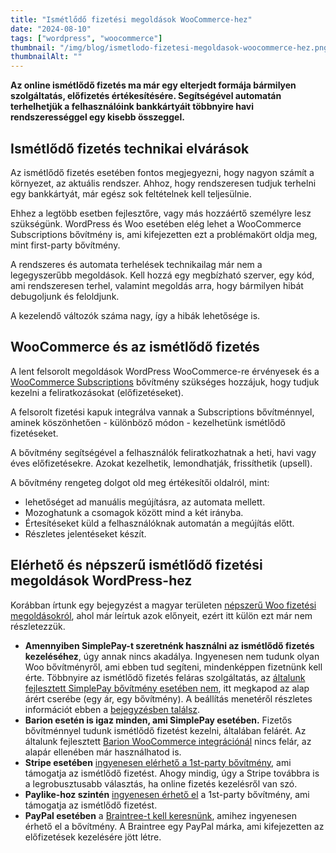 ```yaml
---
title: "Ismétlődő fizetési megoldások WooCommerce-hez"
date: "2024-08-10"
tags: ["wordpress", "woocommerce"]
thumbnail: "/img/blog/ismetlodo-fizetesi-megoldasok-woocommerce-hez.png"
thumbnailAlt: ""
---
```


**Az online ismétlődő fizetés ma már egy elterjedt formája bármilyen szolgáltatás, előfizetés értékesítésére. Segítségével automatán terhelhetjük a felhasználóink bankkártyáit többnyire havi rendszerességgel egy kisebb összeggel.**

## Ismétlődő fizetés technikai elvárások

Az ismétlődő fizetés esetében fontos megjegyezni, hogy nagyon számít a környezet, az aktuális rendszer. Ahhoz, hogy rendszeresen tudjuk terhelni egy bankkártyát, már egész sok feltételnek kell teljesülnie.

Ehhez a legtöbb esetben fejlesztőre, vagy más hozzáértő személyre lesz szükségünk. WordPress és Woo esetében elég lehet a WooCommerce Subscriptions bővítmény is, ami kifejezetten ezt a problémakört oldja meg, mint first-party bővítmény.

A rendszeres és automata terhelések technikailag már nem a legegyszerűbb megoldások. Kell hozzá egy megbízható szerver, egy kód, ami rendszeresen terhel, valamint megoldás arra, hogy bármilyen hibát debugoljunk és feloldjunk.

A kezelendő változók száma nagy, így a hibák lehetősége is.

## WooCommerce és az ismétlődő fizetés

A lent felsorolt megoldások WordPress WooCommerce-re érvényesek és a [WooCommerce Subscriptions](https://woocommerce.com/products/woocommerce-subscriptions/) bővítmény szükséges hozzájuk, hogy tudjuk kezelni a feliratkozásokat (előfizetéseket).

A felsorolt fizetési kapuk integrálva vannak a Subscriptions bővítménnyel, aminek köszönhetően - különböző módon - kezelhetünk ismétlődő fizetéseket.

A bővítmény segítségével a felhasználók feliratkozhatnak a heti, havi vagy éves előfizetésekre. Azokat kezelhetik, lemondhatják, frissíthetik (upsell).

A bővítmény rengeteg dolgot old meg értékesítői oldalról, mint:

- lehetőséget ad manuális megújításra, az automata mellett.
- Mozoghatunk a csomagok között mind a két irányba.
- Értesítéseket küld a felhasználóknak automatán a megújítás előtt.
- Részletes jelentéseket készít.

## Elérhető és népszerű ismétlődő fizetési megoldások WordPress-hez

Korábban írtunk egy bejegyzést a magyar területen [népszerű Woo fizetési megoldásokról](/hu/nepszeru-woocommerce-fizetesi-modok/), ahol már leírtuk azok előnyeit, ezért itt külön ezt már nem részletezzük.

- **Amennyiben SimplePay-t szeretnénk használni az ismétlődő fizetés kezeléséhez**, úgy annak nincs akadálya. Ingyenesen nem tudunk olyan Woo bővítményről, ami ebben tud segíteni, mindenképpen fizetnünk kell érte. Többnyire az ismétlődő fizetés feláras szolgáltatás, az [általunk fejlesztett SimplePay bővítmény esetében nem](https://simplepay.conedevelopment.com/), itt megkapod az alap árért cserébe (egy ár, egy bővítmény). A beállítás menetéről részletes információt ebben a [bejegyzésben találsz](https://simplepay.conedevelopment.com/tamogatas/igy-hasznald/ismetlodo-fizetesek/).
- **Barion esetén is igaz minden, ami SimplePay esetében.** Fizetős bővítménnyel tudunk ismétlődő fizetést kezelni, általában felárét. Az általunk fejlesztett [Barion WooCommerce integrációnál](https://barion.conedevelopment.com/) nincs felár, az alapár ellenében már használhatod is.
- **Stripe esetében** [ingyenesen elérhető a 1st-party bővítmény](https://woocommerce.com/products/stripe/), ami támogatja az ismétlődő fizetést. Ahogy mindig, úgy a Stripe továbbra is a legrobusztusabb választás, ha online fizetés kezelésről van szó.
- **Paylike-hoz szintén** [ingyenesen érhető el](https://paylike.io/plugins/woocommerce) a 1st-party bővítmény, ami támogatja az ismétlődő fizetést.
- **PayPal esetében** a [Braintree-t kell keresnünk](https://woocommerce.com/products/woocommerce-gateway-paypal-powered-by-braintree/), amihez ingyenesen érhető el a bővítmény. A Braintree egy PayPal márka, ami kifejezetten az előfizetések kezelésére jött létre.

